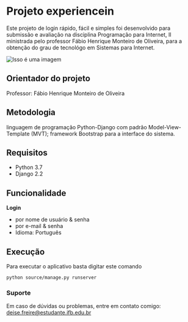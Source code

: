 # Projeto experiencein

Este projeto de login rápido, fácil e simples foi desenvolvido para submissão e avaliação na disciplina Programação para Internet, II ministrada pelo professor Fábio Henrique Monteiro de Oliveira, para a obtenção do grau de tecnológo em Sistemas para Internet. 

![Isso é uma imagem](https://s3.amazonaws.com/caelum-online-public/django/img/11/login.png)


## **Orientador do projeto**

Professor: Fábio Henrique Monteiro de Oliveira

## **Metodologia**
linguagem de programação
Python-Django com padrão Model-View-Template (MVT); framework Bootstrap para
a interface do sistema.

## **Requisitos**
- Python 3.7
- Django 2.2

## **Funcionalidade**
**Login**
- por nome de usuário & senha
- por e-mail & senha
- Idioma: Português

## **Execução**
Para executar o aplicativo basta digitar este comando

```
python source/manage.py runserver
```

### **Suporte**
Em caso de dúvidas ou problemas, entre em contato comigo: deise.freire@estudante.ifb.edu.br
